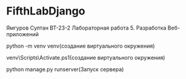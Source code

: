 # FifthLabDjango
Ямгуров Султан ВТ-23-2 Лабораторная работа 5. Разработка Веб-приложений

python -m venv venv(создание виртуального окружения)

venv\Scripts\Activate.ps1(создание виртуального окружения)

python manage.py runserver(Запуск сервера)
